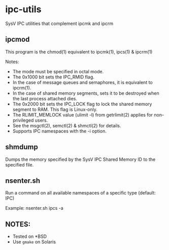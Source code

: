 # ipc-utils
SysV IPC utilities that complement ipcmk and ipcrm

## ipcmod
This program is the chmod(1) equivalent to ipcmk(1), ipcs(1) & ipcrm(1)

Notes:
- The mode must be specified in octal mode.
- The 0x1000 bit sets the IPC_RMID flag.
- In the case of message queues and semaphores, it is equivalent to ipcrm(1).
- In the case of shared memory segments, sets it to be destroyed when the last process attached dies.
- The 0x2000 bit sets the IPC_LOCK flag to lock the shared memory segment to RAM. This flag is Linux-only.
- The RLIMIT_MEMLOCK value (ulimit -l) from getrlimit(2) applies for non-privileged users.
- See the msgctl(2), semctl(2) & shmctl(2) for details.
- Supports IPC namespaces with the -i option.

## shmdump
Dumps the memory specified by the SysV IPC Shared Memory ID to the specified file.

## nsenter.sh
Run a command on all available namespaces of a specific type (default: IPC)

Example: nsenter.sh ipcs -a

## NOTES:

- Tested on \*BSD
- Use `gmake` on Solaris
